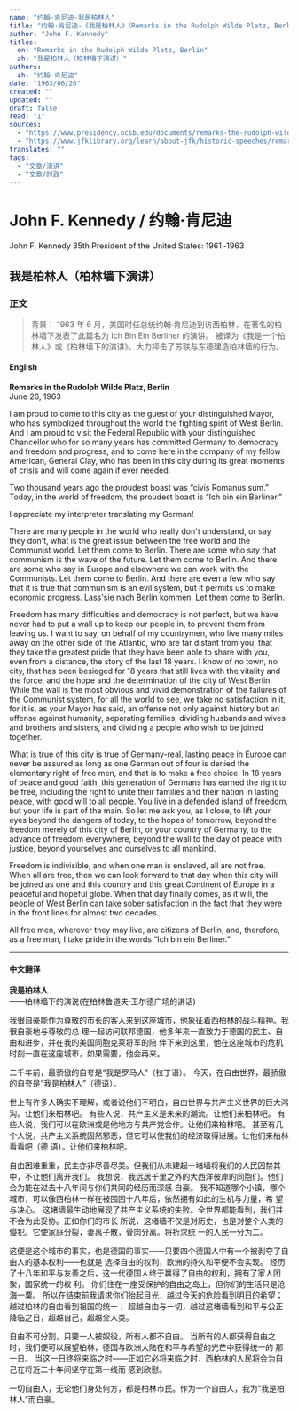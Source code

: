 ```yaml
---
name: "约翰·肯尼迪-我是柏林人"
title: "约翰·肯尼迪-《我是柏林人》（Remarks in the Rudolph Wilde Platz, Berlin）"
author: "John F. Kennedy"
titles:
  en: "Remarks in the Rudolph Wilde Platz, Berlin"
  zh: "我是柏林人（柏林墙下演讲）"
authors:
  zh: "约翰·肯尼迪"
date: "1963/06/26"
created: ""
updated: ""
draft: false
read: "1"
sources:
  - "https://www.presidency.ucsb.edu/documents/remarks-the-rudolph-wilde-platz-berlin"
  - "https://www.jfklibrary.org/learn/about-jfk/historic-speeches/remarks-at-the-rudolph-wilde-platz-berlin"
translates: ""
tags: 
  - "文章/演讲"
  - "文章/时政"
---
```



# John F. Kennedy / 约翰·肯尼迪

John F. Kennedy
35th President of the United States: 1961 ‐1963

## 我是柏林人（柏林墙下演讲）

### 正文

> 背景：
> 1963 年 6 月，美国时任总统约翰·肯尼迪到访西柏林，在著名的柏林墙下发表了此篇名为 Ich Bin Ein Berliner 的演讲。
> 被译为《我是一个柏林人》或《柏林墙下的演讲》，大力抨击了苏联与东德建造柏林墙的行为。

<!-- tabs:start -->

#### **English**

**Remarks in the Rudolph Wilde Platz, Berlin**   
June 26, 1963

I am proud to come to this city as the guest of your distinguished Mayor, who
has symbolized throughout the world the fighting spirit of West Berlin. And I
am proud to visit the Federal Republic with your distinguished Chancellor who
for so many years has committed Germany to democracy and freedom and progress,
and to come here in the company of my fellow American, General Clay, who has
been in this city during its great moments of crisis and will come again if
ever needed.

Two thousand years ago the proudest boast was “civis Romanus sum.” Today, in
the world of freedom, the proudest boast is “Ich bin ein Berliner.”

I appreciate my interpreter translating my German!

There are many people in the world who really don't understand, or say they
don't, what is the great issue between the free world and the Communist world.
Let them come to Berlin. There are some who say that communism is the wave of
the future. Let them come to Berlin. And there are some who say in Europe and
elsewhere we can work with the Communists. Let them come to Berlin. And there
are even a few who say that it is true that communism is an evil system, but
it permits us to make economic progress. Lass'sie nach Berlin kommen. Let them
come to Berlin.

Freedom has many difficulties and democracy is not perfect, but we have never
had to put a wall up to keep our people in, to prevent them from leaving us. I
want to say, on behalf of my countrymen, who live many miles away on the other
side of the Atlantic, who are far distant from you, that they take the
greatest pride that they have been able to share with you, even from a
distance, the story of the last 18 years. I know of no town, no city, that has
been besieged for 18 years that still lives with the vitality and the force,
and the hope and the determination of the city of West Berlin. While the wall
is the most obvious and vivid demonstration of the failures of the Communist
system, for all the world to see, we take no satisfaction in it, for it is, as
your Mayor has said, an offense not only against history but an offense
against humanity, separating families, dividing husbands and wives and
brothers and sisters, and dividing a people who wish to be joined together.

What is true of this city is true of Germany-real, lasting peace in Europe can
never be assured as long as one German out of four is denied the elementary
right of free men, and that is to make a free choice. In 18 years of peace and
good faith, this generation of Germans has earned the right to be free,
including the right to unite their families and their nation in lasting peace,
with good will to all people. You live in a defended island of freedom, but
your life is part of the main. So let me ask you, as I close, to lift your
eyes beyond the dangers of today, to the hopes of tomorrow, beyond the freedom
merely of this city of Berlin, or your country of Germany, to the advance of
freedom everywhere, beyond the wall to the day of peace with justice, beyond
yourselves and ourselves to all mankind.

Freedom is indivisible, and when one man is enslaved, all are not free. When
all are free, then we can look forward to that day when this city will be
joined as one and this country and this great Continent of Europe in a
peaceful and hopeful globe. When that day finally comes, as it will, the
people of West Berlin can take sober satisfaction in the fact that they were
in the front lines for almost two decades.

All free men, wherever they may live, are citizens of Berlin, and, therefore,
as a free man, I take pride in the words “Ich bin ein Berliner.”

---

#### **中文翻译**

**我是柏林人**  
——柏林墙下的演说(在柏林鲁道夫·王尔德广场的讲话)

我很自豪能作为尊敬的市长的客人来到这座城市，他象征着西柏林的战斗精神。我很自豪地与尊敬的总
理一起访问联邦德国，他多年来一直致力于德国的民主、自由和进步，并在我的美国同胞克莱将军的陪
伴下来到这里，他在这座城市的危机时刻一直在这座城市，如果需要，他会再来。

二千年前，最骄傲的自夸是“我是罗马人”（拉丁语）。
今天，在自由世界，最骄傲的自夸是“我是柏林人”（德语）。

世上有许多人确实不理解，或者说他们不明白，自由世界与共产主义世界的巨大鸿沟。让他们来柏林吧。
有些人说，共产主义是未来的潮流。让他们来柏林吧。
有些人说，我们可以在欧洲或是他地方与共产党合作。让他们来柏林吧。
甚至有几个人说，共产主义系统固然邪恶，但它可以使我们的经济取得进展。让他们来柏林看看吧（德
语）。让他们来柏林吧。

自由困难重重，民主亦非尽善尽美。但我们从未建起一堵墙将我们的人民囚禁其中，不让他们离开我们。
我想说，我远居千里之外的大西洋彼岸的同胞们。他们会为能在过去十八年间与你们共同的经历而深感
自豪。
我不知道哪个小镇，哪个城市，可以像西柏林一样在被围困十八年后，依然拥有如此的生机与力量，希
望与决心。
这堵墙最生动地展现了共产主义系统的失败。全世界都能看到，我们并不会为此妥协。正如你们的市长
所说，这堵墙不仅是对历史，也是对整个人类的侵犯。它使家庭分裂，妻离子散，骨肉分离。将祈求统
一的人民一分为二。

这便是这个城市的事实，也是德国的事实――只要四个德国人中有一个被剥夺了自由人的基本权利――也就是
选择自由的权利，欧洲的持久和平便不会实现。
经历了十八年和平与友善之后，这一代德国人终于赢得了自由的权利，拥有了家人团聚，国家统一的权
利。
你们住在一座受保护的自由之岛上，但你们的生活只是沧海一粟。
所以在结束前我请求你们抬起目光，越过今天的危险看到明日的希望；越过柏林的自由看到祖国的统一；
超越自由与一切，越过这堵墙看到和平与公正降临之日，超越自己，超越全人类。

自由不可分割，只要一人被奴役，所有人都不自由。
当所有的人都获得自由之时，我们便可以展望柏林，德国与欧洲大陆在和平与希望的光芒中获得统一的
那一日。
当这一日终将来临之时――正如它必将来临之时，西柏林的人民将会为自己在将近二十年间坚守在第一线而
感到欣慰。

一切自由人，无论他们身处何方，都是柏林市民。作为一个自由人，我为“我是柏林人”而自豪。

<!-- tabs:end -->
